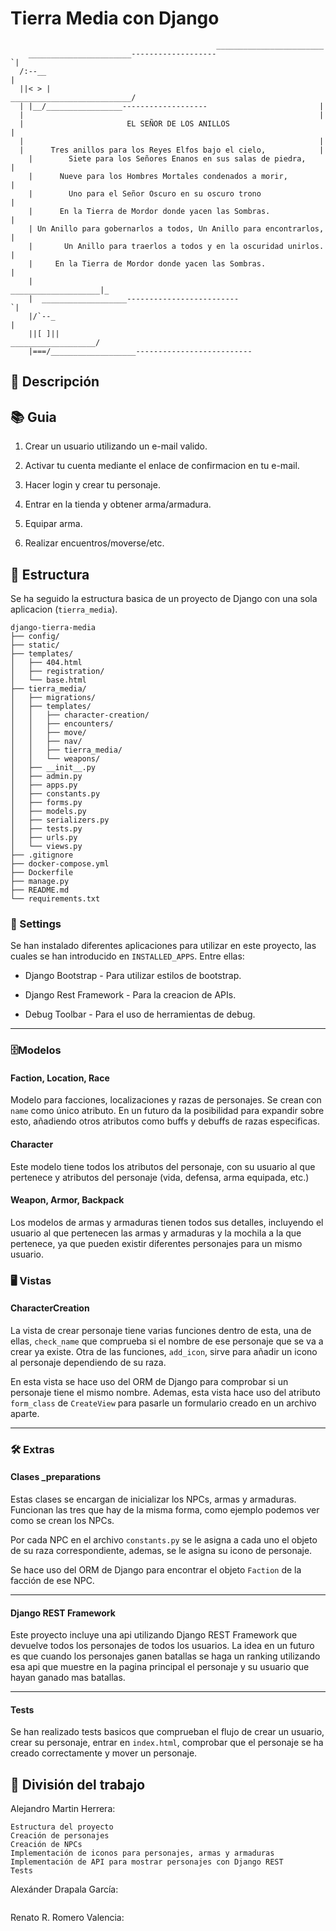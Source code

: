 # Tierra Media con Django

```
                                              ________________________
    _______________________-------------------                       `|
  /:--__                                                              |
  ||< > |                                   ___________________________/
  | |__/_________________-------------------                         |
  |                                                                  |
  |                       EL SEÑOR DE LOS ANILLOS                     |
  |                                                                  |
  |      Tres anillos para los Reyes Elfos bajo el cielo,            |
    |        Siete para los Señores Enanos en sus salas de piedra,     |
    |      Nueve para los Hombres Mortales condenados a morir,         |
    |        Uno para el Señor Oscuro en su oscuro trono               |
    |      En la Tierra de Mordor donde yacen las Sombras.              |
    | Un Anillo para gobernarlos a todos, Un Anillo para encontrarlos, |
    |       Un Anillo para traerlos a todos y en la oscuridad unirlos. |
    |     En la Tierra de Mordor donde yacen las Sombras.              |
    |                                              ____________________|_
    |  ___________________-------------------------                      `|
    |/`--_                                                                 |
    ||[ ]||                                            ___________________/
    |===/___________________--------------------------

```

## 📜 Descripción

## 📚 Guia

1. Crear un usuario utilizando un e-mail valido.

2. Activar tu cuenta mediante el enlace de confirmacion en tu e-mail.

3. Hacer login y crear tu personaje.

4. Entrar en la tienda y obtener arma/armadura.

5. Equipar arma.

6. Realizar encuentros/moverse/etc.

## 📂 Estructura

Se ha seguido la estructura basica de un proyecto de Django con una sola aplicacion (`tierra_media`).

```
django-tierra-media
├── config/
├── static/
├── templates/
│   ├── 404.html
│   ├── registration/
│   └── base.html
├── tierra_media/
│   ├── migrations/
│   ├── templates/
│   │   ├── character-creation/
│   │   ├── encounters/
│   │   ├── move/
│   │   ├── nav/
│   │   ├── tierra_media/
│   │   └── weapons/
│   ├── __init__.py
│   ├── admin.py
│   ├── apps.py
│   ├── constants.py
│   ├── forms.py
│   ├── models.py
│   ├── serializers.py
│   ├── tests.py
│   ├── urls.py
│   └── views.py
├── .gitignore
├── docker-compose.yml
├── Dockerfile
├── manage.py
├── README.md
└── requirements.txt
```

### 🔧 Settings

Se han instalado diferentes aplicaciones para utilizar en este proyecto, las cuales se han introducido en `INSTALLED_APPS`. Entre ellas:

-   Django Bootstrap - Para utilizar estilos de bootstrap.

-   Django Rest Framework - Para la creacion de APIs.

-   Debug Toolbar - Para el uso de herramientas de debug.

---

### 🗄️Modelos

#### Faction, Location, Race

Modelo para facciones, localizaciones y razas de personajes. Se crean con `name` como único atributo. En un futuro da la posibilidad para expandir sobre esto, añadiendo otros atributos como buffs y debuffs de razas especificas.

#### Character

Este modelo tiene todos los atributos del personaje, con su usuario al que pertenece y atributos del personaje (vida, defensa, arma equipada, etc.)

#### Weapon, Armor, Backpack

Los modelos de armas y armaduras tienen todos sus detalles, incluyendo el usuario al que pertenecen las armas y armaduras y la mochila a la que pertenece, ya que pueden existir diferentes personajes para un mismo usuario.

### 🖥️ Vistas

#### CharacterCreation

La vista de crear personaje tiene varias funciones dentro de esta, una de ellas, `check_name` que comprueba si el nombre de ese personaje que se va a crear ya existe. Otra de las funciones, `add_icon`, sirve para añadir un icono al personaje dependiendo de su raza.

En esta vista se hace uso del ORM de Django para comprobar si un personaje tiene el mismo nombre. Ademas, esta vista hace uso del atributo `form_class` de `CreateView` para pasarle un formulario creado en un archivo aparte.

---

### 🛠️ Extras

#### Clases \_preparations

Estas clases se encargan de inicializar los NPCs, armas y armaduras. Funcionan las tres que hay de la misma forma, como ejemplo podemos ver como se crean los NPCs.

Por cada NPC en el archivo `constants.py` se le asigna a cada uno el objeto de su raza correspondiente, ademas, se le asigna su icono de personaje.

Se hace uso del ORM de Django para encontrar el objeto `Faction` de la facción de ese NPC.

---

#### Django REST Framework

Este proyecto incluye una api utilizando Django REST Framework que devuelve todos los personajes de todos los usuarios. La idea en un futuro es que cuando los personajes ganen batallas se haga un ranking utilizando esa api que muestre en la pagina principal el personaje y su usuario que hayan
ganado mas batallas.

---

#### Tests

Se han realizado tests basicos que comprueban el flujo de crear un usuario, crear su personaje, entrar en `index.html`, comprobar que el personaje se ha creado correctamente y mover un personaje.

## 🤝 División del trabajo

Alejandro Martin Herrera:

```
Estructura del proyecto
Creación de personajes
Creación de NPCs
Implementación de iconos para personajes, armas y armaduras
Implementación de API para mostrar personajes con Django REST
Tests
```

Alexánder Drapala García:

```

```

Renato R. Romero Valencia:

```

```

